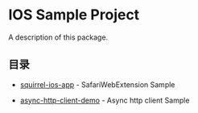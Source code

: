 # IOS Sample Project

A description of this package.

## 目录

- [squirrel-ios-app](/squirrel-ios-app) - SafariWebExtension Sample

- [async-http-client-demo](/async-http-client-demo) - Async http client Sample